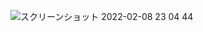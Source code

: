 
![スクリーンショット 2022-02-08 23 04 44](https://user-images.githubusercontent.com/30795403/153002696-17b73f14-a046-4ade-a24f-54db15f8fa58.png)
